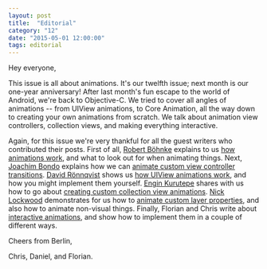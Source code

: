 ```yaml
---
layout: post
title:  "Editorial"
category: "12"
date: "2015-05-01 12:00:00"
tags: editorial
---
```


Hey everyone,

This issue is all about animations. It's our twelfth issue; next month is our one-year anniversary! After last month's fun escape to the world of Android, we're back to Objective-C. We tried to cover all angles of animations -- from UIView animations, to Core Animation, all the way down to creating your own animations from scratch. We talk about animation view controllers, collection views, and making everything interactive.

Again, for this issue we're very thankful for all the guest writers who contributed their posts.
First of all, [Robert Böhnke]() explains to us [how animations work](TODO), and what to look out for when animating things.
Next, [Joachim Bondo]() explains how we can [animate custom view controller transitions](TODO).
[David Rönnqvist]() shows us [how UIView animations work](TODO), and how you might implement them yourself.
[Engin Kurutepe]() shares with us how to go about [creating custom collection view animations](TODO).
[Nick Lockwood]() demonstrates for us how to [animate custom layer properties](TODO), and also how to animate non-visual things.
Finally, Florian and Chris write about [interactive animations](TODO), and show how to implement them in a couple of different ways.

Cheers from Berlin,

Chris, Daniel, and Florian.
